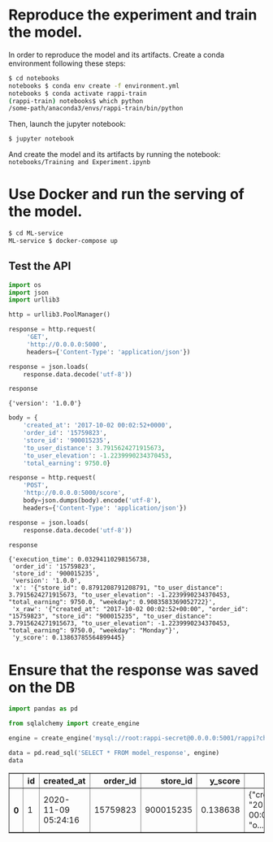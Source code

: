 # Reproduce the experiment and train the model.

In order to reproduce the model and its artifacts.
Create a conda environment following these steps:

```bash
$ cd notebooks
notebooks $ conda env create -f environment.yml
notebooks $ conda activate rappi-train
(rappi-train) notebooks$ which python
/some-path/anaconda3/envs/rappi-train/bin/python
```
Then, launch the jupyter notebook:

```bash
$ jupyter notebook
```

And create the model and its artifacts by running the notebook:
`notebooks/Training and Experiment.ipynb`

# Use Docker and run the serving of the model.

```bash
$ cd ML-service
ML-service $ docker-compose up
```

## Test the API

```python
import os
import json
import urllib3

http = urllib3.PoolManager()
```


```python
response = http.request(
     'GET',
     'http://0.0.0.0:5000',
     headers={'Content-Type': 'application/json'})

response = json.loads(
    response.data.decode('utf-8'))

response
```




    {'version': '1.0.0'}




```python
body = {
    'created_at': '2017-10-02 00:02:52+0000',
    'order_id': '15759823',
    'store_id': '900015235',
    'to_user_distance': 3.7915624271915673,
    'to_user_elevation': -1.2239990234370453,
    'total_earning': 9750.0}

response = http.request(
    'POST',
    'http://0.0.0.0:5000/score',
    body=json.dumps(body).encode('utf-8'),
    headers={'Content-Type': 'application/json'})

response = json.loads(
    response.data.decode('utf-8'))

response
```




    {'execution_time': 0.03294110298156738,
     'order_id': '15759823',
     'store_id': '900015235',
     'version': '1.0.0',
     'x': '{"store_id": 0.8791208791208791, "to_user_distance": 3.7915624271915673, "to_user_elevation": -1.2239990234370453, "total_earning": 9750.0, "weekday": 0.9083583369052722}',
     'x_raw': '{"created_at": "2017-10-02 00:02:52+00:00", "order_id": "15759823", "store_id": "900015235", "to_user_distance": 3.7915624271915673, "to_user_elevation": -1.2239990234370453, "total_earning": 9750.0, "weekday": "Monday"}',
     'y_score': 0.13863785564899445}



# Ensure that the response was saved on the DB


```python
import pandas as pd

from sqlalchemy import create_engine

engine = create_engine('mysql://root:rappi-secret@0.0.0.0:5001/rappi?charset=utf8')

data = pd.read_sql('SELECT * FROM model_response', engine)
data
```




<div>
<style scoped>
    .dataframe tbody tr th:only-of-type {
        vertical-align: middle;
    }

    .dataframe tbody tr th {
        vertical-align: top;
    }

    .dataframe thead th {
        text-align: right;
    }
</style>
<table border="1" class="dataframe">
  <thead>
    <tr style="text-align: right;">
      <th></th>
      <th>id</th>
      <th>created_at</th>
      <th>order_id</th>
      <th>store_id</th>
      <th>y_score</th>
      <th>x_raw</th>
      <th>x</th>
      <th>execution_time</th>
      <th>version</th>
    </tr>
  </thead>
  <tbody>
    <tr>
      <th>0</th>
      <td>1</td>
      <td>2020-11-09 05:24:16</td>
      <td>15759823</td>
      <td>900015235</td>
      <td>0.138638</td>
      <td>{"created_at": "2017-10-02 00:02:52+00:00", "o...</td>
      <td>{"store_id": 0.8791208791208791, "to_user_dist...</td>
      <td>0.032941</td>
      <td>1.0.0</td>
    </tr>
  </tbody>
</table>
</div>




```python

```
